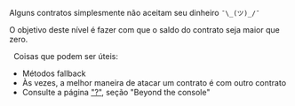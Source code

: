 Alguns contratos simplesmente não aceitam seu dinheiro `¯\_(ツ)_/¯`

O objetivo deste nível é fazer com que o saldo do contrato seja maior que zero.

&nbsp;
Coisas que podem ser úteis:
* Métodos fallback
* Às vezes, a melhor maneira de atacar um contrato é com outro contrato
* Consulte a página ["?"](https://ethernaut.openzeppelin.com/help), seção "Beyond the console"